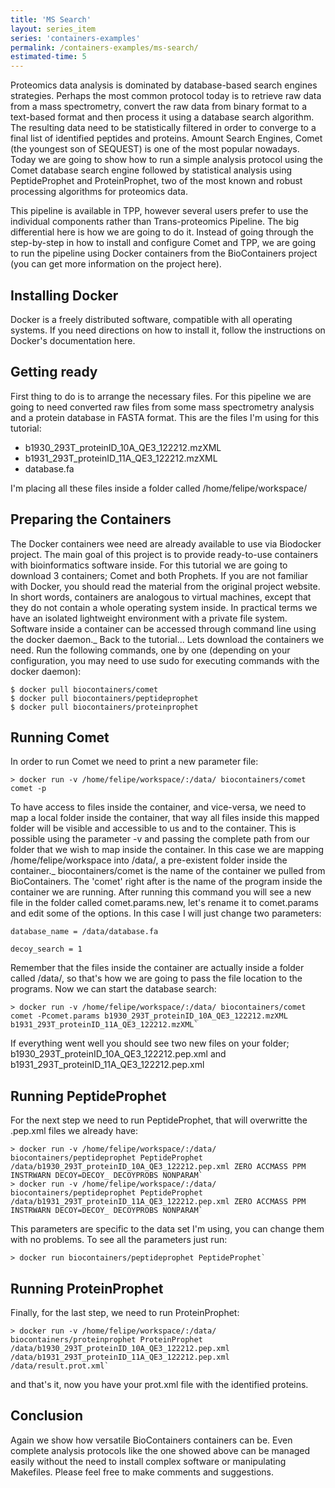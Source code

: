 ```yaml
---
title: 'MS Search'
layout: series_item
series: 'containers-examples'
permalink: /containers-examples/ms-search/
estimated-time: 5
---
```


Proteomics data analysis is dominated by database-based search engines strategies. 
Perhaps the most common protocol today is to retrieve raw data from a mass spectrometry, convert the
raw data from binary format to a text-based format and then process it using a database search algorithm.
The resulting data need to be statistically filtered in order to converge to a final list of identified peptides
and proteins. Amount Search Engines, Comet (the youngest son of SEQUEST) is one of the most popular nowadays.
Today we are going to show how to run a simple analysis protocol using the Comet database search engine followed
by statistical analysis using PeptideProphet and ProteinProphet, two of the most known and robust processing
algorithms for proteomics data.

This pipeline is available in TPP, however several users prefer to use the individual components rather than Trans-proteomics Pipeline.  The big differential here is how we are going to do it. Instead of going through the step-by-step in how to install and configure Comet and TPP, we are going to run the pipeline using Docker containers from the BioContainers project (you can get more information on the project here).


## Installing Docker

Docker is a freely distributed software, compatible with all operating systems. If you need directions on how to install it, follow the instructions on Docker's documentation here.

## Getting ready

First thing to do is to arrange the necessary files. For this pipeline we are going to need converted raw files from some mass spectrometry analysis and a protein database in FASTA format.
This are the files I'm using for this tutorial:

* b1930_293T_proteinID_10A_QE3_122212.mzXML
* b1931_293T_proteinID_11A_QE3_122212.mzXML
* database.fa

I'm placing all these files inside a folder called /home/felipe/workspace/

## Preparing the Containers

The Docker containers wee need are already available to use via Biodocker project. The main goal of this project is to provide ready-to-use containers with bioinformatics software inside. For this tutorial we are going to download 3 containers; Comet and both Prophets.
If you are not familiar with Docker, you should read the material from the original project website. In short words, containers are analogous to virtual machines, except that they do not contain a whole operating system inside. In practical terms we have an isolated lightweight environment with a private file system. Software inside a container can be accessed through command line using the docker daemon._
Back to the tutorial... Lets download the containers we need. Run the following commands, one by one (depending on your configuration, you may need to use sudo for executing commands with the docker daemon):

~~~
$ docker pull biocontainers/comet
$ docker pull biocontainers/peptideprophet
$ docker pull biocontainers/proteinprophet
~~~

## Running Comet

In order to run Comet we need to print a new parameter file:

~~~
> docker run -v /home/felipe/workspace/:/data/ biocontainers/comet comet -p
~~~

To have access to files inside the container, and vice-versa, we need to map a local folder inside the container, that way all files inside this mapped folder will be visible and accessible to us and to the container. This is possible using the parameter -v and passing the complete path from our folder that we wish to map inside the container. In this case we are mapping /home/felipe/workspace into /data/, a pre-existent folder inside the container._
biocontainers/comet is the name of the container we pulled from BioContainers. The 'comet' right after is the name of the program inside the container we are running.
After running this command you will see a new file in the folder called comet.params.new, let's rename it to comet.params and edit some of the options.
In this case I will just change two parameters:

`database_name = /data/database.fa`

`decoy_search = 1`

Remember that the files inside the container are actually inside a folder called /data/, so that's how we are going to pass the file location to the programs.
Now we can start the database search:

~~~
> docker run -v /home/felipe/workspace/:/data/ biocontainers/comet comet -Pcomet.params b1930_293T_proteinID_10A_QE3_122212.mzXML b1931_293T_proteinID_11A_QE3_122212.mzXML`
~~~

If everything went well you should see two new files on your folder; b1930_293T_proteinID_10A_QE3_122212.pep.xml and b1931_293T_proteinID_11A_QE3_122212.pep.xml


## Running PeptideProphet

For the next step we need to run PeptideProphet, that will overwritte the .pep.xml files we already have:

~~~
> docker run -v /home/felipe/workspace/:/data/ biocontainers/peptideprophet PeptideProphet /data/b1930_293T_proteinID_10A_QE3_122212.pep.xml ZERO ACCMASS PPM INSTRWARN DECOY=DECOY_ DECOYPROBS NONPARAM`
> docker run -v /home/felipe/workspace/:/data/ biocontainers/peptideprophet PeptideProphet /data/b1931_293T_proteinID_11A_QE3_122212.pep.xml ZERO ACCMASS PPM INSTRWARN DECOY=DECOY_ DECOYPROBS NONPARAM`
~~~

This parameters are specific to the data set I'm using, you can change them with no problems. To see all the parameters just run:

~~~
> docker run biocontainers/peptideprophet PeptideProphet`
~~~

## Running ProteinProphet

Finally, for the last step, we need to run ProteinProphet:

~~~
> docker run -v /home/felipe/workspace/:/data/ biocontainers/proteinprophet ProteinProphet /data/b1930_293T_proteinID_10A_QE3_122212.pep.xml /data/b1931_293T_proteinID_11A_QE3_122212.pep.xml /data/result.prot.xml`
~~~

and that's it, now you have your prot.xml file with the identified proteins.


## Conclusion

Again we show how versatile BioContainers containers can be. Even complete analysis protocols like the one showed above can be managed easily without the need to install complex software or manipulating Makefiles. Please feel free to make comments and suggestions. 
